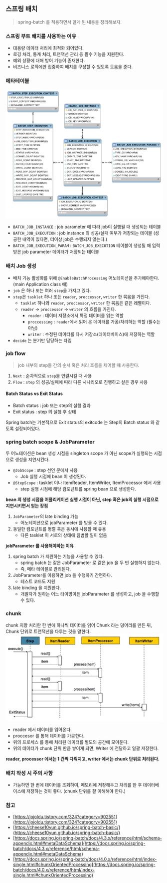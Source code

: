 ## 스프링 배치
> spring-batch 를 적용하면서 알게 된 내용을 정리해보자.

### 스프링 부트 배치를 사용하는 이유
- 대용량 데이터 처리에 최적화 되어있다.
- 로깅 처리, 통계 처리, 트랜잭션 관리 등 필수 기능을 지원한다.
- 예외 상황에 대해 방어 기능이 존재한다.
- 비즈니스 로직에만 집중하여 배치를 구성할 수 있도록 도움을 준다.

### 메타테이블
![](../images/meta-data-erd.png)
- `BATCH_JOB_INSTANCE` : job parameter 에 따라 job이 실행될 때 생성되는 테이블
- `BATCH_JOB_EXECUTION` : job instance 의 성공/실패 여부가 저장되는 테이블 (성공한 내역이 있다면, 더이상 job은 수행되지 않는다.)
- `BATCH_JOB_EXECUTION_PARAM` : `BATCH_JOB_EXECUTION` 테이블이 생성될 때 입력받은 job parameter 데이터가 저장되는 테이블

### 배치 Job 생성
- 배치 기능 활성화를 위해 `@EnableBatchProcessing` 어노테이션을 추가해야한다. (main Application class 에)
- `job` 은 하나 또는 여러 `step`을 가지고 있다.
- `step`은 `tasklet` 하나 또는 `reader`, `proccessor`, `writer` 한 묶음을 가진다.
    - `tasklet` 하나와 `reader`, `proccessor`, `writer` 한 묶음은 같은 레벨이다.
    - `reader` -> `proccessor` -> `writer` 의 흐름을 가진다.
        - `reader` : 데이터 저장소에서 특정 데이터를 읽는 역할
        - `proccessing` : `reader`에서 읽어 온 데이터를 가공/처리하는 역할 (필수는 아님)
        - `writer` : 수정된 데이터를 다시 저장소(데이터베이스)에 저장하는 역할
- `decide` 는 분기만 담당하는  타입
        
### job flow
> job 내부의 step들 간의 순서 혹은 처리 흐름을 제어할 때 사용한다.

1. `Next` : 순차적으로 `step`을 연결시킬 때 사용
2. `Flow` : `step` 의 성공/실패에 따라 다른 시나리오로 진행하고 싶은 경우 사용 

#### Batch Status vs Exit Status
- Batch status : job 또는 step의 실행 결과
- Exit status : step 의 실행 후 상태

Spring batch는 기본적으로 Exit status의 exitcode 는 Step의 Batch status 와 같도록 설정되어있다.

### spring batch scope & JobParameter
두 어노테이션은 bean 생성 시점을 singleton scope 가 아닌 scope가 실행되는 시점으로 생성을 지연시킨다.

- `@JobScope` : step 선언 문에서 사용
    - Job 실행 시점에 bean 이 생성된다.
- `@StepScope` : tasklet 이나 ItemReader, ItemWriter, ItemProcessor 에서 사용
    - step 실행 시점에 해당 컴포넌트를 spring bean 으로 생성한다.

**bean 의 생성 시점을 어플리케이션 실행 시점이 아닌, step 혹은 job의 실행 시점으로 지연시키면서 얻는 장점**
1. `JobParameter`의 late binding 가능
    - 어노테이션으로 jobParameter 를 받을 수 있다.
2. 동일한 컴포넌트를 병렬 혹은 동시에 사용할 때 유용
    - 다른 tasklet 이 서로의 상태에 침범할 일이 없음
    
**jobParameter 를 사용해야하는 이유**
1. spring batch 가 지원하는 기능을 사용할 수 있다.
    - spring batch 는 같은 JobParameter 로 같은 job 을 두 번 실행하지 않는다.
    - 즉, 메타 테이블로 관리된다.
2. JobParameter를 이용하면 job 을 수행하기 간편하다.
    - 테스트 코드도 지원
3. late binding 을 지원한다.
    - 개발자가 원하는 어느 타이밍이든 jobParameter 를 생성하고, job 을 수행할 수 있다.

### chunk
chunk 지향 처리란 한 번에 하나씩 데이터를 읽어 Chunk 라는 덩어리를 만든 뒤, Chunk 단위로 트랜잭션을 다루는 것을 말한다.
![](../images/chunk-oriented-processing.png)
- reader 에서 데이터를 읽어온다.
- proccesor 를 통해 데이터를 가공한다.
- 위의 프로세스 를 통해 처리된 데이터를 별도의 공간에 모아둔다.
- 위의 데이터가 chunk 단위 만큼 쌓이게 되면, Writer 에 전달하고 일괄 저장한다.

**reader, processor 에서는 1 건씩 다뤄지고, writer 에서는 chunk 단위로 처리된다.**

### 배치 작성 시 주의 사항
- 가능하면 한 번에 데이터를 조회하여, 메모리에 저장해두고 처리를 한 후 데이터베이스에 저장하는 것이 좋다. (chunk 단위를 잘 이해해야 한다.)

### 참고
- [https://jojoldu.tistory.com/324?category=902551](https://jojoldu.tistory.com/324?category=902551)
- [https://cheese10yun.github.io/spring-batch-basic/](https://cheese10yun.github.io/spring-batch-basic/)
- [https://docs.spring.io/spring-batch/docs/4.3.x/reference/html/schema-appendix.html#metaDataSchema](https://docs.spring.io/spring-batch/docs/4.3.x/reference/html/schema-appendix.html#metaDataSchema)
- [https://docs.spring.io/spring-batch/docs/4.0.x/reference/html/index-single.html#chunkOrientedProcessing](https://docs.spring.io/spring-batch/docs/4.0.x/reference/html/index-single.html#chunkOrientedProcessing)